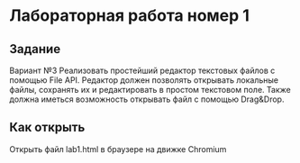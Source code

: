 Лабораторная работа номер 1
===========================

Задание
-------

Вариант №3
Реализовать простейший редактор текстовых файлов с помощью File API.
Редактор должен позволять открывать локальные файлы, сохранять их и
редактировать в простом текстовом поле. Также должна иметься возможность
открывать файл с помощью Drag&Drop.

Как открыть
-----------

Открыть файл lab1.html в браузере на движке Chromium